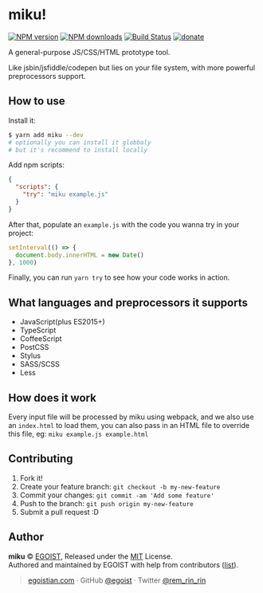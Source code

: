 # miku!

[![NPM version](https://img.shields.io/npm/v/miku.svg?style=flat)](https://npmjs.com/package/miku) [![NPM downloads](https://img.shields.io/npm/dm/miku.svg?style=flat)](https://npmjs.com/package/miku) [![Build Status](https://img.shields.io/circleci/project/egoist/miku/master.svg?style=flat)](https://circleci.com/gh/egoist/miku) [![donate](https://img.shields.io/badge/$-donate-ff69b4.svg?maxAge=2592000&style=flat)](https://github.com/egoist/donate)

A general-purpose JS/CSS/HTML prototype tool.

Like jsbin/jsfiddle/codepen but lies on your file system, with more powerful preprocessors support.

## How to use

Install it:

```bash
$ yarn add miku --dev
# optionally you can install it globbaly
# but it's recommend to install locally
```

Add npm scripts:

```json
{
  "scripts": {
    "try": "miku example.js"
  }
}
```

After that, populate an `example.js` with the code you wanna try in your project:

```js
setInterval(() => {
  document.body.innerHTML = new Date()
}, 1000)
```

Finally, you can run `yarn try` to see how your code works in action.

## What languages and preprocessors it supports

- JavaScript(plus ES2015+)
- TypeScript
- CoffeeScript
- PostCSS
- Stylus
- SASS/SCSS
- Less

## How does it work

Every input file will be processed by miku using webpack, and we also use an `index.html` to load them, you can also pass in an HTML file to override this file, eg: `miku example.js example.html`

## Contributing

1. Fork it!
2. Create your feature branch: `git checkout -b my-new-feature`
3. Commit your changes: `git commit -am 'Add some feature'`
4. Push to the branch: `git push origin my-new-feature`
5. Submit a pull request :D

## Author

**miku** © [EGOIST](https://github.com/egoist), Released under the [MIT](https://egoist.mit-license.org/) License.<br>
Authored and maintained by EGOIST with help from contributors ([list](https://github.com/egoist/miku/contributors)).

> [egoistian.com](https://egoistian.com) · GitHub [@egoist](https://github.com/egoist) · Twitter [@rem_rin_rin](https://twitter.com/rem_rin_rin)
